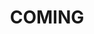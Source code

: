 ---
slug: 20250706-mense-doen-bleikbaar-aan-peuke-rape-ofz
title: COMING
pubDate: 2025-07-06T18:34:42.086320+02:00
image: https://images.pexels.com/photos/2027042/pexels-photo-2027042.jpeg
---